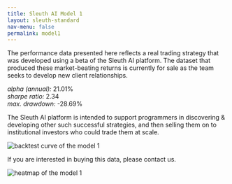 ```yaml
---
title: Sleuth AI Model 1
layout: sleuth-standard
nav-menu: false
permalink: model1
---
```


<!-- Main -->
<div id="main" class="center client inner">
<section class="section-datasets">
    <p>
        The performance data presented here reflects a real trading strategy that was developed using a beta of the Sleuth AI platform. The dataset that produced these market-beating returns is currently for sale as the team seeks to develop new client relationships.
    </p>
    <div class="info-container">
        <div class="card">
            <span><i>alpha (annual):</i></span>
            <span>21.01%</span>
        </div>
        <div class="card">
            <span><i>sharpe ratio:</i></span>
            <span>2.34</span>
        </div>
        <div class="card">
            <span><i>max. drawdown:</i></span>
            <span>-28.69%</span>
        </div>
    </div>
</section>

<section class="section-datasets">
    <!--<h2 class="h2">backtest curve</h2>
    <hr/>-->
    <p>The Sleuth AI platform is intended to support programmers in discovering & developing other such successful strategies, and then selling them on to institutional investors who could trade them at scale.</p>
    <img src="{% link assets/images/backtest_model1.png %}" alt="backtest curve of the model 1" />
</section>

<section class="section-datasets">
    <!--<h2 class="h2">heatmap</h2>
    <hr/>-->
    <p>If you are interested in buying this data, please contact us.</p>
    <img src="{% link assets/images/heatmap_model1.png %}" alt="heatmap of the model 1" />
</section>

</div>
